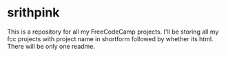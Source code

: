 # srithpink
This is a repository for all my FreeCodeCamp projects.
I'll be storing all my fcc projects with project name in shortform followed by whether its html.
There will be only one readme.
